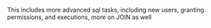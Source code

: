 This includes more advanced sql tasks, including new users, granting permissions, and executions, more on JOIN as well
